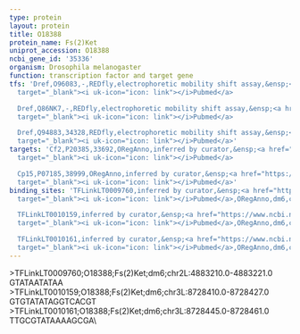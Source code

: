 ```yaml
---
type: protein
layout: protein
title: O18388
protein_name: Fs(2)Ket
uniprot_accession: O18388
ncbi_gene_id: '35336'
organism: Drosophila melanogaster
function: transcription factor and target gene
tfs: 'Dref,O96083,-,REDfly,electrophoretic mobility shift assay,&ensp;<a href="https://www.ncbi.nlm.nih.gov/pubmed/?term=18656533%5Buid%5D"
  target="_blank"><i uk-icon="icon: link"></i>Pubmed</a>

  Dref,Q86NK7,-,REDfly,electrophoretic mobility shift assay,&ensp;<a href="https://www.ncbi.nlm.nih.gov/pubmed/?term=18656533%5Buid%5D"
  target="_blank"><i uk-icon="icon: link"></i>Pubmed</a>

  Dref,Q94883,34328,REDfly,electrophoretic mobility shift assay,&ensp;<a href="https://www.ncbi.nlm.nih.gov/pubmed/?term=18656533%5Buid%5D"
  target="_blank"><i uk-icon="icon: link"></i>Pubmed</a>'
targets: 'Cf2,P20385,33692,ORegAnno,inferred by curator,&ensp;<a href="https://www.ncbi.nlm.nih.gov/pubmed/?term=1411512%5Buid%5D"
  target="_blank"><i uk-icon="icon: link"></i>Pubmed</a>

  Cp15,P07185,38999,ORegAnno,inferred by curator,&ensp;<a href="https://www.ncbi.nlm.nih.gov/pubmed/?term=2120114%5Buid%5D"
  target="_blank"><i uk-icon="icon: link"></i>Pubmed</a>'
binding_sites: 'TFLinkLT0009760,inferred by curator,&ensp;<a href="https://www.ncbi.nlm.nih.gov/pubmed/?term=1411512%5Buid%5D"
  target="_blank"><i uk-icon="icon: link"></i>Pubmed</a>,ORegAnno,dm6,chr2L,4883210,4883221,+

  TFLinkLT0010159,inferred by curator,&ensp;<a href="https://www.ncbi.nlm.nih.gov/pubmed/?term=2120114%5Buid%5D"
  target="_blank"><i uk-icon="icon: link"></i>Pubmed</a>,ORegAnno,dm6,chr3L,8728410,8728427,+

  TFLinkLT0010161,inferred by curator,&ensp;<a href="https://www.ncbi.nlm.nih.gov/pubmed/?term=2120114%5Buid%5D"
  target="_blank"><i uk-icon="icon: link"></i>Pubmed</a>,ORegAnno,dm6,chr3L,8728445,8728461,+'
---
```

\>TFLinkLT0009760;O18388;Fs(2)Ket;dm6;chr2L:4883210.0-4883221.0\GTATAATATAA\\>TFLinkLT0010159;O18388;Fs(2)Ket;dm6;chr3L:8728410.0-8728427.0\GTGTATATAGGTCACGT\\>TFLinkLT0010161;O18388;Fs(2)Ket;dm6;chr3L:8728445.0-8728461.0\TTGCGTATAAAAGCGA\
